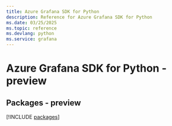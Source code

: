 ```yaml
---
title: Azure Grafana SDK for Python
description: Reference for Azure Grafana SDK for Python
ms.date: 03/25/2025
ms.topic: reference
ms.devlang: python
ms.service: grafana
---
```

# Azure Grafana SDK for Python - preview
## Packages - preview
[!INCLUDE [packages](grafana-index.md)]
